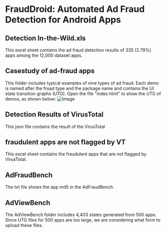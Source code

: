 # FraudDroid: Automated Ad Fraud Detection for Android Apps

## Detection In-the-Wild.xls ##
This excel sheet contains the ad fraud detection results of 335 (2.79%) apps among the 12,000 dataset apps.

## Casestudy of ad-fraud apps ##
This folder includes typical examples of nine types of ad fraud. Each demo is named after the fruad type and the package name and contains the UI state transition graphs (UTG). Open the file "index.html" to show the UTG of demos, as shown below: 
![image](https://gitee.com/breezedong/figure_bed/raw/master/UTGdemo.jpg)

## Detection Results of VirusTotal ##
This json file contains the result of the VirusTotal 

## fraudulent apps are not flagged by VT ##
This excel sheet contains the fraudulent apps that are not flagged by VirusTotal.

## AdFraudBench ##
The txt file shows the app md5 in the AdFraudBench.

## AdViewBench ##
The AdViewBench folder includes 4,403 states generated from 500 apps. Since UTG files for 500 apps are too large, we are considering what form to upload these files.
